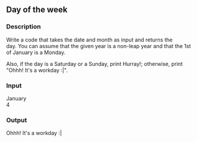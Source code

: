 ## Day of the week

### Description

Write a code that takes the date and month as input and returns the day. You can assume that the given year is a non-leap year and that the 1st of January is a Monday. 

Also, if the day is a Saturday or a Sunday, print Hurray!; otherwise, print "Ohhh! It's a workday :|". 

### Input

January<br>
4

### Output

Ohhh! It's a workday :|
